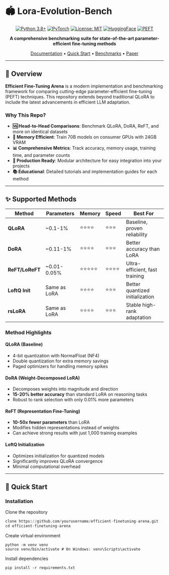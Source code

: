 # 🏟️ Lora-Evolution-Bench

<div align="center">

[![Python 3.8+](https://img.shields.io/badge/python-3.8+-blue.svg)](https://www.python.org/downloads/)
[![PyTorch](https://img.shields.io/badge/PyTorch-2.0+-ee4c2c.svg)](https://pytorch.org/)
[![License: MIT](https://img.shields.io/badge/License-MIT-yellow.svg)](https://opensource.org/licenses/MIT)
[![HuggingFace](https://img.shields.io/badge/🤗-Transformers-yellow.svg)](https://huggingface.co/docs/transformers)
[![PEFT](https://img.shields.io/badge/🤗-PEFT-orange.svg)](https://huggingface.co/docs/peft)

**A comprehensive benchmarking suite for state-of-the-art parameter-efficient fine-tuning methods**

[Documentation](#documentation) • [Quick Start](#quick-start) • [Benchmarks](#benchmarks) • [Paper](#citation)

</div>

---

## 🎯 Overview

**Efficient Fine-Tuning Arena** is a modern implementation and benchmarking framework for comparing cutting-edge parameter-efficient fine-tuning (PEFT) techniques. This repository extends beyond traditional QLoRA to include the latest advancements in efficient LLM adaptation.

### Why This Repo?

- **🆚 Head-to-Head Comparisons**: Benchmark QLoRA, DoRA, ReFT, and more on identical datasets
- **💾 Memory Efficient**: Train 70B models on consumer GPUs with 24GB VRAM
- **📊 Comprehensive Metrics**: Track accuracy, memory usage, training time, and parameter counts
- **🔧 Production Ready**: Modular architecture for easy integration into your projects
- **📚 Educational**: Detailed tutorials and implementation guides for each method

---

## ✨ Supported Methods

| Method | Parameters | Memory | Speed | Best For |
|--------|-----------|---------|--------|----------|
| **QLoRA** | ~0.1-1% | ⭐⭐⭐⭐ | ⭐⭐⭐ | Baseline, proven reliability |
| **DoRA** | ~0.11-1% | ⭐⭐⭐⭐ | ⭐⭐⭐ | Better accuracy than LoRA |
| **ReFT/LoReFT** | ~0.01-0.05% | ⭐⭐⭐⭐⭐ | ⭐⭐⭐⭐ | Ultra-efficient, fast training |
| **LoftQ Init** | Same as LoRA | ⭐⭐⭐⭐ | ⭐⭐⭐ | Better quantized initialization |
| **rsLoRA** | Same as LoRA | ⭐⭐⭐⭐ | ⭐⭐⭐ | Stable high-rank adaptation |

### Method Highlights

#### QLoRA (Baseline)
- 4-bit quantization with NormalFloat (NF4)
- Double quantization for extra memory savings
- Paged optimizers for handling memory spikes

#### DoRA (Weight-Decomposed LoRA)
- Decomposes weights into magnitude and direction
- **15-20% better accuracy** than standard LoRA on reasoning tasks
- Robust to rank selection with only 0.01% more parameters

#### ReFT (Representation Fine-Tuning)
- **10-50x fewer parameters** than LoRA
- Modifies hidden representations instead of weights
- Can achieve strong results with just 1,000 training examples

#### LoftQ Initialization
- Optimizes initialization for quantized models
- Significantly improves QLoRA convergence
- Minimal computational overhead

---

## 🚀 Quick Start

### Installation
Clone the repository
```python
clone https://github.com/yourusername/efficient-finetuning-arena.git
cd efficient-finetuning-arena
```
Create virtual environment
```
python -m venv venv
source venv/bin/activate # On Windows: venv\Scripts\activate
```
Install dependencies
```
pip install -r requirements.txt
```


